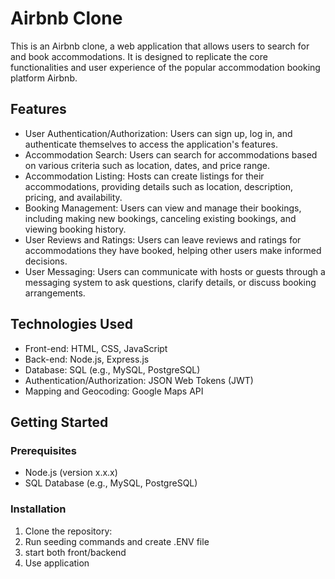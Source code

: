 # Airbnb Clone

This is an Airbnb clone, a web application that allows users to search for and book accommodations. It is designed to replicate the core functionalities and user experience of the popular accommodation booking platform Airbnb.

## Features

- User Authentication/Authorization: Users can sign up, log in, and authenticate themselves to access the application's features.
- Accommodation Search: Users can search for accommodations based on various criteria such as location, dates, and price range.
- Accommodation Listing: Hosts can create listings for their accommodations, providing details such as location, description, pricing, and availability.
- Booking Management: Users can view and manage their bookings, including making new bookings, canceling existing bookings, and viewing booking history.
- User Reviews and Ratings: Users can leave reviews and ratings for accommodations they have booked, helping other users make informed decisions.
- User Messaging: Users can communicate with hosts or guests through a messaging system to ask questions, clarify details, or discuss booking arrangements.

## Technologies Used

- Front-end: HTML, CSS, JavaScript
- Back-end: Node.js, Express.js
- Database: SQL (e.g., MySQL, PostgreSQL)
- Authentication/Authorization: JSON Web Tokens (JWT)
- Mapping and Geocoding: Google Maps API

## Getting Started

### Prerequisites

- Node.js (version x.x.x)
- SQL Database (e.g., MySQL, PostgreSQL)

### Installation

1. Clone the repository:
2. Run seeding commands and create .ENV file
3. start both front/backend
4. Use application
